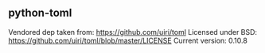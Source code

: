## python-toml

Vendored dep taken from: https://github.com/uiri/toml
Licensed under BSD: https://github.com/uiri/toml/blob/master/LICENSE
Current version: 0.10.8
